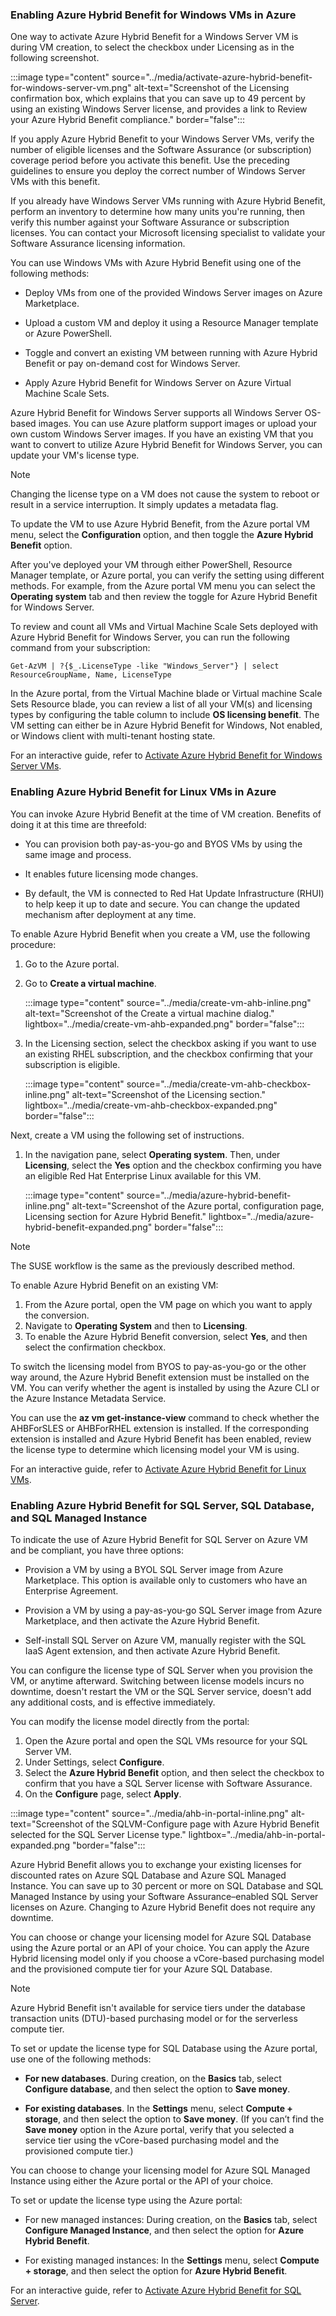 ### Enabling Azure Hybrid Benefit for Windows VMs in Azure

One way to activate Azure Hybrid Benefit for a Windows Server VM is during VM creation, to select the checkbox under Licensing as in the following screenshot.

:::image type="content" source="../media/activate-azure-hybrid-benefit-for-windows-server-vm.png" alt-text="Screenshot of the Licensing confirmation box, which explains that you can save up to 49 percent by using an existing Windows Server license, and provides a link to Review your Azure Hybrid Benefit compliance." border="false":::

If you apply Azure Hybrid Benefit to your Windows Server VMs, verify the number of eligible licenses and the Software Assurance (or subscription) coverage period before you activate this benefit. Use the preceding guidelines to ensure you deploy the correct number of Windows Server VMs with this benefit.

If you already have Windows Server VMs running with Azure Hybrid Benefit, perform an inventory to determine how many units you're running, then verify this number against your Software Assurance or subscription licenses. You can contact your Microsoft licensing specialist to validate your Software Assurance licensing information.

You can use Windows VMs with Azure Hybrid Benefit using one of the following methods:

- Deploy VMs from one of the provided Windows Server images on Azure Marketplace.

- Upload a custom VM and deploy it using a Resource Manager template or Azure PowerShell.

- Toggle and convert an existing VM between running with Azure Hybrid Benefit or pay on-demand cost for Windows Server.

- Apply Azure Hybrid Benefit for Windows Server on Azure Virtual Machine Scale Sets.

Azure Hybrid Benefit for Windows Server supports all Windows Server OS-based images. You can use Azure platform support images or upload your own custom Windows Server images. If you have an existing VM that you want to convert to utilize Azure Hybrid Benefit for Windows Server, you can update your VM's license type.

> [!NOTE]
> Changing the license type on a VM does not cause the system to reboot or result in a service interruption. It simply updates a metadata flag.

To update the VM to use Azure Hybrid Benefit, from the Azure portal VM menu, select the **Configuration** option, and then toggle the **Azure Hybrid Benefit** option.

After you've deployed your VM through either PowerShell, Resource Manager template, or Azure portal, you can verify the setting using different methods. For example, from the Azure portal VM menu you can select the **Operating system** tab and then review the toggle for Azure Hybrid Benefit for Windows Server.

To review and count all VMs and Virtual Machine Scale Sets deployed with Azure Hybrid Benefit for Windows Server, you can run the following command from your subscription:

    Get-AzVM | ?{$_.LicenseType -like "Windows_Server"} | select ResourceGroupName, Name, LicenseType

In the Azure portal, from the Virtual Machine blade or Virtual machine Scale Sets Resource blade, you can review a list of all your VM(s) and licensing types by configuring the table column to include **OS licensing benefit**. The VM setting can either be in Azure Hybrid Benefit for Windows, Not enabled, or Windows client with multi-tenant hosting state.

For an interactive guide, refer to [Activate Azure Hybrid Benefit for Windows Server VMs](https://nam06.safelinks.protection.outlook.com/?url=https%3A%2F%2Fmslearn.cloudguides.com%2Fguides%2FActivate%20Azure%20Hybrid%20Benefit%20for%20Windows%20Server%20VMs&data=05|02|mariajosef@microsoft.com|3640119bd39d42fedc6f08dce7dd5736|72f988bf86f141af91ab2d7cd011db47|1|0|638640185053099738|Unknown|TWFpbGZsb3d8eyJWIjoiMC4wLjAwMDAiLCJQIjoiV2luMzIiLCJBTiI6Ik1haWwiLCJXVCI6Mn0%3D|0|||&sdata=zcoBMxPygeXBYAgYtsrAhgssUqy%2BtFNVYFyRbxLOXLs%3D&reserved=0).

### Enabling Azure Hybrid Benefit for Linux VMs in Azure

You can invoke Azure Hybrid Benefit at the time of VM creation. Benefits of doing it at this time are threefold:

- You can provision both pay-as-you-go and BYOS VMs by using the same image and process.

- It enables future licensing mode changes.

- By default, the VM is connected to Red Hat Update Infrastructure (RHUI) to help keep it up to date and secure. You can change the updated mechanism after deployment at any time.

To enable Azure Hybrid Benefit when you create a VM, use the following procedure:

1. Go to the Azure portal.
1. Go to **Create a virtual machine**.

    :::image type="content" source="../media/create-vm-ahb-inline.png" alt-text="Screenshot of the Create a virtual machine dialog." lightbox="../media/create-vm-ahb-expanded.png" border="false":::

1. In the Licensing section, select the checkbox asking if you want to use an existing RHEL subscription, and the checkbox confirming that your subscription is eligible.

    :::image type="content" source="../media/create-vm-ahb-checkbox-inline.png" alt-text="Screenshot of the Licensing section." lightbox="../media/create-vm-ahb-checkbox-expanded.png" border="false":::

Next, create a VM using the following set of instructions.

1. In the navigation pane, select **Operating system**. Then, under **Licensing**, select the **Yes** option and the checkbox confirming you have an eligible Red Hat Enterprise Linux available for this VM.

    :::image type="content" source="../media/azure-hybrid-benefit-inline.png" alt-text="Screenshot of the Azure portal, configuration page, Licensing section for Azure Hybrid Benefit." lightbox="../media/azure-hybrid-benefit-expanded.png" border="false":::

> [!NOTE]
> The SUSE workflow is the same as the previously described method.

To enable Azure Hybrid Benefit on an existing VM:

1. From the Azure portal, open the VM page on which you want to apply the conversion.
1. Navigate to **Operating System** and then to **Licensing**.
1. To enable the Azure Hybrid Benefit conversion, select **Yes**, and then select the confirmation checkbox.

To switch the licensing model from BYOS to pay-as-you-go or the other way around, the Azure Hybrid Benefit extension must be installed on the VM. You can verify whether the agent is installed by using the Azure CLI or the Azure Instance Metadata Service.

You can use the **az vm get-instance-view** command to check whether the AHBForSLES or AHBForRHEL extension is installed. If the corresponding extension is installed and Azure Hybrid Benefit has been enabled, review the license type to determine which licensing model your VM is using.

For an interactive guide, refer to [Activate Azure Hybrid Benefit for Linux VMs](https://nam06.safelinks.protection.outlook.com/?url=https%3A%2F%2Fmslearn.cloudguides.com%2Fguides%2FActivate%20Azure%20Hybrid%20Benefit%20for%20Linux&data=05|02|mariajosef@microsoft.com|3640119bd39d42fedc6f08dce7dd5736|72f988bf86f141af91ab2d7cd011db47|1|0|638640185053112443|Unknown|TWFpbGZsb3d8eyJWIjoiMC4wLjAwMDAiLCJQIjoiV2luMzIiLCJBTiI6Ik1haWwiLCJXVCI6Mn0%3D|0|||&sdata=CCsg9duogzC5EkF8U2SC%2FwLE7kcuQaO%2FTCtPIXgcqv0%3D&reserved=0).

### Enabling Azure Hybrid Benefit for SQL Server, SQL Database, and SQL Managed Instance

To indicate the use of Azure Hybrid Benefit for SQL Server on Azure VM and be compliant, you have three options:

- Provision a VM by using a BYOL SQL Server image from Azure Marketplace. This option is available only to customers who have an Enterprise Agreement.

- Provision a VM by using a pay-as-you-go SQL Server image from Azure Marketplace, and then activate the Azure Hybrid Benefit.

- Self-install SQL Server on Azure VM, manually register with the SQL IaaS Agent extension, and then activate Azure Hybrid Benefit.

You can configure the license type of SQL Server when you provision the VM, or anytime afterward. Switching between license models incurs no downtime, doesn't restart the VM or the SQL Server service, doesn't add any additional costs, and is effective immediately.

You can modify the license model directly from the portal:

1. Open the Azure portal and open the SQL VMs resource for your SQL Server VM.
1. Under Settings, select **Configure**.
1. Select the **Azure Hybrid Benefit** option, and then select the checkbox to confirm that you have a SQL Server license with Software Assurance.
1. On the **Configure** page, select **Apply**.

:::image type="content" source="../media/ahb-in-portal-inline.png" alt-text="Screenshot of the SQLVM-Configure page with Azure Hybrid Benefit selected for the SQL Server License type." lightbox="../media/ahb-in-portal-expanded.png "border="false":::

Azure Hybrid Benefit allows you to exchange your existing licenses for discounted rates on Azure SQL Database and Azure SQL Managed Instance. You can save up to 30 percent or more on SQL Database and SQL Managed Instance by using your Software Assurance–enabled SQL Server licenses on Azure. Changing to Azure Hybrid Benefit does not require any downtime.

You can choose or change your licensing model for Azure SQL Database using the Azure portal or an API of your choice. You can apply the Azure Hybrid licensing model only if you choose a vCore-based purchasing model and the provisioned compute tier for your Azure SQL Database.

> [!NOTE]
> Azure Hybrid Benefit isn't available for service tiers under the database transaction units (DTU)-based purchasing model or for the serverless compute tier.

To set or update the license type for SQL Database using the Azure portal, use one of the following methods:

- **For new databases**. During creation, on the **Basics** tab, select **Configure database**, and then select the option to **Save money**.

- **For existing databases**. In the **Settings** menu, select **Compute + storage**, and then select the option to **Save money**. (If you can’t find the **Save money** option in the Azure portal, verify that you selected a service tier using the vCore-based purchasing model and the provisioned compute tier.)

You can choose to change your licensing model for Azure SQL Managed Instance using either the Azure portal or the API of your choice.

To set or update the license type using the Azure portal:

- For new managed instances: During creation, on the **Basics** tab, select **Configure Managed Instance**, and then select the option for **Azure Hybrid Benefit**.

- For existing managed instances: In the **Settings** menu, select **Compute + storage**, and then select the option for **Azure Hybrid Benefit**.

For an interactive guide, refer to [Activate Azure Hybrid Benefit for SQL Server](https://nam06.safelinks.protection.outlook.com/?url=https%3A%2F%2Fmslearn.cloudguides.com%2Fguides%2FActivate%20Azure%20Hybrid%20Benefit%20for%20SQL%20Server&data=05|02|mariajosef@microsoft.com|3640119bd39d42fedc6f08dce7dd5736|72f988bf86f141af91ab2d7cd011db47|1|0|638640185053124938|Unknown|TWFpbGZsb3d8eyJWIjoiMC4wLjAwMDAiLCJQIjoiV2luMzIiLCJBTiI6Ik1haWwiLCJXVCI6Mn0%3D|0|||&sdata=0SPrcYFCNurnCAW7cmV0Rn2ayJAEkpdKZTKIJIXJV6U%3D&reserved=0).
